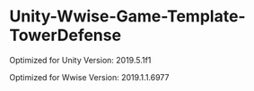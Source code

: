 # Unity-Wwise-Game-Template-TowerDefense

Optimized for Unity Version: 
2019.5.1f1

Optimized for Wwise Version: 
2019.1.1.6977
